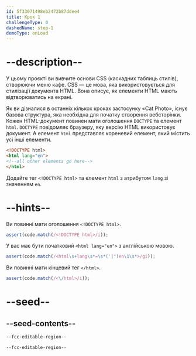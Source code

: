 ```yaml
---
id: 5f33071498eb2472b87ddee4
title: Крок 1
challengeType: 0
dashedName: step-1
demoType: onLoad
---
```


# --description--

У цьому проєкті ви вивчите основи CSS (каскадних таблиць стилів), створюючи меню кафе. CSS — це мова, яка використовується для стилізації документа HTML. Вона описує, як елементи HTML мають відтворюватись на екрані.

Як ви дізналися в останніх кількох кроках застосунку «Cat Photo», існує базова структура, яка необхідна для початку створення вебсторінки. Кожен HTML-документ повинен мати оголошення `DOCTYPE` та елемент `html`. `DOCTYPE` повідомляє браузеру, яку версію HTML використовує документ. А елемент `html` представляє кореневий елемент, який містить усі інші елементи.

```html
<!DOCTYPE html>
<html lang="en">
<!--all other elements go here-->
</html>
```

Додайте тег `<!DOCTYPE html>` та елемент `html` з атрибутом `lang` зі значенням `en`.

# --hints--

Ви повинні мати оголошення `<!DOCTYPE html>`.

```js
assert(code.match(/<!DOCTYPE html>/i));
```

У вас має бути початковий `<html lang="en">` з англійською мовою.

```js
assert(code.match(/<html\s+lang\s*=\s*('|")en\1\s*>/gi));
```

Ви повинні мати кінцевий тег `</html>`.

```js
assert(code.match(/<\/html>/i));
```

# --seed--

## --seed-contents--

```html
--fcc-editable-region--

--fcc-editable-region--

```
